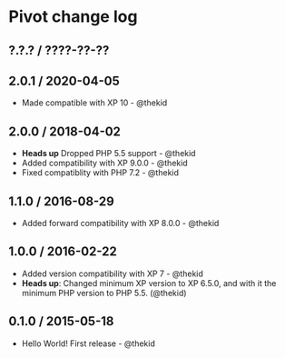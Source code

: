 Pivot change log
================

## ?.?.? / ????-??-??

## 2.0.1 / 2020-04-05

* Made compatible with XP 10 - @thekid

## 2.0.0 / 2018-04-02

* **Heads up** Dropped PHP 5.5 support - @thekid
* Added compatibility with XP 9.0.0 - @thekid
* Fixed compatiblity with PHP 7.2 - @thekid

## 1.1.0 / 2016-08-29

* Added forward compatibility with XP 8.0.0 - @thekid

## 1.0.0 / 2016-02-22

* Added version compatibility with XP 7 - @thekid
* **Heads up**: Changed minimum XP version to XP 6.5.0, and with it the
  minimum PHP version to PHP 5.5.
  (@thekid)

## 0.1.0 / 2015-05-18

* Hello World! First release - @thekid